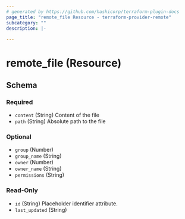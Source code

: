 ```yaml
---
# generated by https://github.com/hashicorp/terraform-plugin-docs
page_title: "remote_file Resource - terraform-provider-remote"
subcategory: ""
description: |-
  
---
```


# remote_file (Resource)





<!-- schema generated by tfplugindocs -->
## Schema

### Required

- `content` (String) Content of the file
- `path` (String) Absolute path to the file

### Optional

- `group` (Number)
- `group_name` (String)
- `owner` (Number)
- `owner_name` (String)
- `permissions` (String)

### Read-Only

- `id` (String) Placeholder identifier attribute.
- `last_updated` (String)
